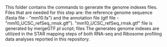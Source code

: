 This folder contains the commands to generate the genome indexes files. Files that are needed for this step are: the reference genome sequence (fasta file - "mm10.fa") and the annotation file (gtf file - "mm10_UCSC_refSeq_rmsk.gtf"). "mm10_UCSC_refSeq_rmsk.gtf" file is generated by mergeGTF.pl script; files 
The generates genome indexes are utilized in the STAR mapping steps of both RNA-seq and Ribosome profiling data analyses reported in this repository.
